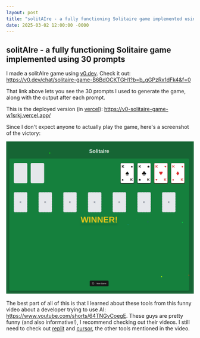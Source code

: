 ```yaml
---
layout: post
title: "solitAIre - a fully functioning Solitaire game implemented using 30 prompts"
date: 2025-03-02 12:00:00 -0000
---
```


## solitAIre - a fully functioning Solitaire game implemented using 30 prompts

I made a solitAIre game using [v0.dev](https://v0.dev/). Check it out: <https://v0.dev/chat/solitaire-game-B6BdOCKTGH1?b=b_gGPzRx1dFk4&f=0>

That link above lets you see the 30 prompts I used to generate the game, along with the output after each prompt.

This is the deployed version (in [vercel](https://vercel.com/)): <https://v0-solitaire-game-w1srkj.vercel.app/>

Since I don't expect anyone to actually play the game, here's a screenshot of the victory:

<p align="center">
  <img src="/images/solitAIre-victory.png" title="WINNER" width="" />
</p>


The best part of all of this is that I learned about these tools from this funny video about a developer trying to use AI: <https://www.youtube.com/shorts/64TNGvCoegE>. These guys are pretty funny (and also informative!), I recommend checking out their videos. I still need to check out [replit](https://replit.com) and [cursor](https://www.cursor.com), the other tools mentioned in the video.
